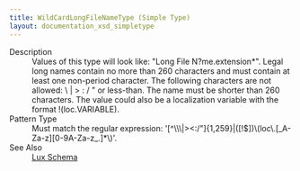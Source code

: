 ```yaml
---
title: WildCardLongFileNameType (Simple Type)
layout: documentation_xsd_simpletype
---
```

<dl>
  <dt>Description</dt>
  <dd>Values of this type will look like: "Long File N?me.extension*".  Legal long names contain no more than 260 characters and must contain at least one non-period character.  The following characters are not allowed: \ | &gt; : / " or less-than.  The name must be shorter than 260 characters.  The value could also be a localization variable with the format !(loc.VARIABLE).</dd>
  <dt>Pattern Type</dt>
  <dd>Must match the regular expression: '[^\\\|&gt;&lt;:/"]{1,259}|([!$])\(loc\.[_A-Za-z][0-9A-Za-z_.]*\)'.</dd>
  <dt>See Also</dt>
  <dd>
    <a href="../">Lux Schema</a>
  </dd>
</dl>
